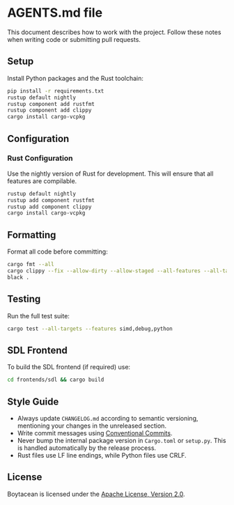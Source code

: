 # AGENTS.md file

This document describes how to work with the project. Follow these notes when writing code or submitting pull requests.

## Setup

Install Python packages and the Rust toolchain:

```bash
pip install -r requirements.txt
rustup default nightly
rustup component add rustfmt
rustup component add clippy
cargo install cargo-vcpkg
```

## Configuration

### Rust Configuration

Use the nightly version of Rust for development. This will ensure that all features are compilable.

```bash
rustup default nightly
rustup add component rustfmt
rustup add component clippy
cargo install cargo-vcpkg
```

## Formatting

Format all code before committing:

```bash
cargo fmt --all
cargo clippy --fix --allow-dirty --allow-staged --all-features --all-targets
black .
```

## Testing

Run the full test suite:

```bash
cargo test --all-targets --features simd,debug,python
```

## SDL Frontend

To build the SDL frontend (if required) use:

```bash
cd frontends/sdl && cargo build
```

## Style Guide

- Always update `CHANGELOG.md` according to semantic versioning, mentioning your changes in the unreleased section.
- Write commit messages using [Conventional Commits](https://www.conventionalcommits.org/en/v1.0.0/).
- Never bump the internal package version in `Cargo.toml` or `setup.py`. This is handled automatically by the release process.
- Rust files use LF line endings, while Python files use CRLF.

## License

Boytacean is licensed under the [Apache License, Version 2.0](http://www.apache.org/licenses/).
